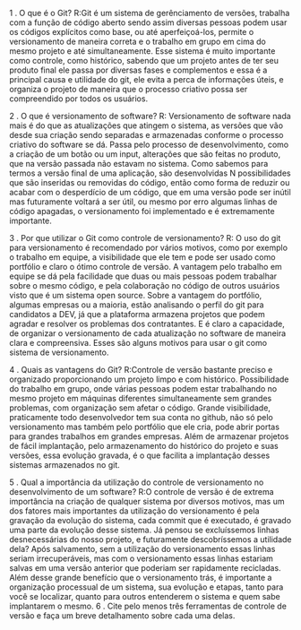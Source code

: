 1 . O que é o Git?
R:Git é um sistema de gerênciamento de versões, trabalha com a função de código aberto sendo assim diversas pessoas podem usar os códigos explícitos como base, ou até aperfeiçoá-los, permite o versionamento de maneira correta e o trabalho em grupo em cima do mesmo projeto e até simultaneamente. Esse sistema é muito importante como controle, como histórico, sabendo que um projeto antes de ter seu produto final ele passa por diversas fases e complementos e essa é a principal causa e utilidade do git, ele evita a perca de informações úteis, e organiza o projeto de maneira que o processo criativo possa ser compreendido por todos os usuários. 

2 . O que é versionamento de software?
R: Versionamento de software nada mais é do que as atualizações que atingem o sistema, as versões que vão desde sua criação sendo separadas e armazenadas conforme o processo criativo do software se dá. Passa pelo processo de desenvolvimento, como a criação de um botão ou um input, alterações que são feitas no produto, que na versão passada não estavam no sistema. Como sabemos para termos a versão final de uma aplicação, são desenvolvidas N possibilidades que são inseridas ou removidas do código, então como forma de reduzir ou acabar com o desperdício de um código, que em uma versão pode ser inútil mas futuramente voltará a ser útil, ou mesmo por erro algumas linhas de código apagadas, o versionamento foi implementado e é extremamente importante.

3 . Por que utilizar o Git como controle de versionamento?
R: O uso do git para versionamento é recomendado por vários motivos, como por exemplo o trabalho em equipe, a visibilidade que ele tem e pode ser usado como portfólio e claro o ótimo controle de versão.
A vantagem pelo trabalho em equipe se dá pela facilidade que duas ou mais pessoas podem trabalhar sobre o mesmo código, e pela colaboração no código de outros usuários visto que é um sistema open source.
Sobre a vantagem do portfólio, algumas empresas ou a maioria, estão analisando o perfil do git para candidatos a DEV, já que a plataforma armazena projetos que podem agradar e resolver os problemas dos contratantes.
E é claro a capacidade, de organizar o versionamento de cada atualização no software de maneira clara e compreensiva.
Esses são alguns motivos para usar o git como sistema de versionamento.


4 . Quais as vantagens do Git?
R:Controle de versão bastante preciso e organizado proporcionando um projeto limpo e com histórico. Possibilidade do trabalho em grupo, onde várias pessoas podem estar trabalhando no mesmo projeto em máquinas diferentes simultaneamente sem grandes problemas, com organização sem afetar o código. Grande visibilidade, praticamente todo desenvolvedor tem sua conta no github, não só pelo versionamento mas também pelo portfólio que ele cria, pode abrir portas para grandes trabalhos em grandes empresas. Além de armazenar projetos de fácil implantação, pelo armazenamento do histórico do projeto e suas versões, essa evolução gravada, é o que facilita a implantação desses sistemas armazenados no git. 

5 . Qual a importância da utilização do controle de versionamento no
desenvolvimento de um software?
R:O controle de versão é de extrema importância na criação de qualquer sistema por diversos motivos, mas um dos fatores mais importantes da utilização do versionamento é pela gravação da evolução do sistema, cada commit que é executado, é gravado uma parte da evolução desse sistema. Já pensou se excluíssemos linhas desnecessárias do nosso projeto, e futuramente descobríssemos a utilidade dela? Após salvamento, sem a utilização do versionamento essas linhas seriam irrecuperáveis, mas com o versionamento essas linhas estariam salvas em uma versão anterior que poderiam ser rapidamente recicladas. Além desse grande benefício que o versionamento trás, é importante a organização processual de um sistema, sua evolução e etapas, tanto para você se localizar, quanto para outros entenderem o sistema e quem sabe implantarem o mesmo.
6 . Cite pelo menos três ferramentas de controle de versão e faça um breve
detalhamento sobre cada uma delas.
